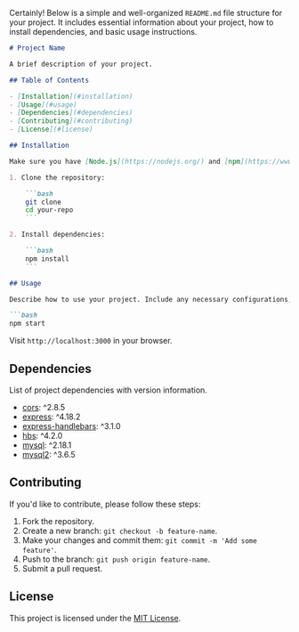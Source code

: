 Certainly! Below is a simple and well-organized `README.md` file structure for your project. It includes essential information about your project, how to install dependencies, and basic usage instructions.

```markdown
# Project Name

A brief description of your project.

## Table of Contents

- [Installation](#installation)
- [Usage](#usage)
- [Dependencies](#dependencies)
- [Contributing](#contributing)
- [License](#license)

## Installation

Make sure you have [Node.js](https://nodejs.org/) and [npm](https://www.npmjs.com/) installed.

1. Clone the repository:

    ```bash
    git clone 
    cd your-repo
    ```

2. Install dependencies:

    ```bash
    npm install
    ```

## Usage

Describe how to use your project. Include any necessary configurations, environment variables, or steps to run the application.

```bash
npm start
```

Visit `http://localhost:3000` in your browser.

## Dependencies

List of project dependencies with version information.

- [cors](https://www.npmjs.com/package/cors): ^2.8.5
- [express](https://www.npmjs.com/package/express): ^4.18.2
- [express-handlebars](https://www.npmjs.com/package/express-handlebars): ^3.1.0
- [hbs](https://www.npmjs.com/package/hbs): ^4.2.0
- [mysql](https://www.npmjs.com/package/mysql): ^2.18.1
- [mysql2](https://www.npmjs.com/package/mysql2): ^3.6.5

## Contributing

If you'd like to contribute, please follow these steps:

1. Fork the repository.
2. Create a new branch: `git checkout -b feature-name`.
3. Make your changes and commit them: `git commit -m 'Add some feature'`.
4. Push to the branch: `git push origin feature-name`.
5. Submit a pull request.

## License

This project is licensed under the [MIT License](LICENSE).
```

